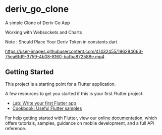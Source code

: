 # deriv_go_clone

A simple Clone of Deriv Go App 

Working with Websockets and Charts

Note : Should Place Your Deriv Token in constants.dart



https://user-images.githubusercontent.com/41432455/196284663-75ea6fd9-3759-4b08-8160-bafba872588e.mp4





## Getting Started

This project is a starting point for a Flutter application.

A few resources to get you started if this is your first Flutter project:

- [Lab: Write your first Flutter app](https://flutter.dev/docs/get-started/codelab)
- [Cookbook: Useful Flutter samples](https://flutter.dev/docs/cookbook)

For help getting started with Flutter, view our
[online documentation](https://flutter.dev/docs), which offers tutorials,
samples, guidance on mobile development, and a full API reference.
